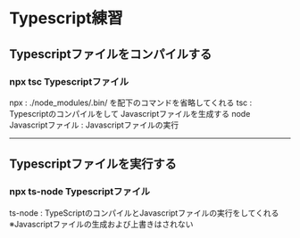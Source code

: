 # Typescript練習

## Typescriptファイルをコンパイルする
### npx tsc Typescriptファイル
npx : ./node_modules/.bin/ を配下のコマンドを省略してくれる
tsc : Typescriptのコンパイルをして Javascriptファイルを生成する
node Javascriptファイル : Javascriptファイルの実行
* * *

## Typescriptファイルを実行する
### npx ts-node Typescriptファイル
ts-node : TypeScriptのコンパイルとJavascriptファイルの実行をしてくれる
※Javascriptファイルの生成および上書きはされない